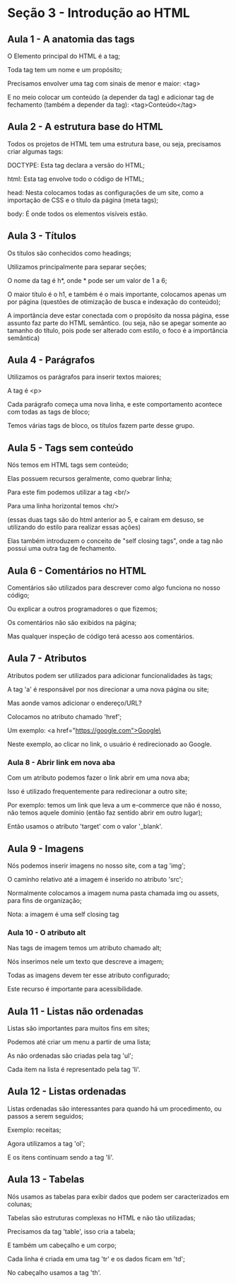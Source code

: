 # Seção 3 - Introdução ao HTML 

## Aula 1 - A anatomia das tags

O Elemento principal do HTML é a tag;

Toda tag tem um nome e um propósito;

Precisamos envolver uma tag com sinais de menor e maior: \<tag>

E no meio colocar um conteúdo (a depender da tag) e adicionar tag de fechamento (também a depender da tag): \<tag>Conteúdo\</tag>

## Aula 2 - A estrutura base do HTML

Todos os projetos de HTML tem uma estrutura base, ou seja, precisamos criar algumas tags:

DOCTYPE: Esta tag declara a versão do HTML;

html: Esta tag envolve todo o código de HTML;

head: Nesta colocamos todas as configurações de um site, como a importação de CSS e o título da página (meta tags);

body: É onde todos os elementos visíveis estão.

## Aula 3 - Títulos

Os títulos são conhecidos como headings;

Utilizamos principalmente para separar seções;

O nome da tag é h*, onde * pode ser um valor de 1 a 6;

O maior título é o h1, e também é o mais importante, colocamos apenas um por página (questões de otimização de busca e indexação do conteúdo);

A importância deve estar conectada com o propósito da nossa página, esse assunto faz parte do HTML semântico. (ou seja, não se apegar somente ao tamanho do título, pois pode ser alterado com estilo, o foco é a importância semântica)

## Aula 4 - Parágrafos

Utilizamos os parágrafos para inserir textos maiores;

A tag é \<p>

Cada parágrafo começa uma nova linha, e este comportamento acontece com todas as tags de bloco;

Temos várias tags de bloco, os títulos fazem parte desse grupo.

## Aula 5 - Tags sem conteúdo

Nós temos em HTML tags sem conteúdo;
 
Elas possuem recursos geralmente, como quebrar linha;

Para este fim podemos utilizar a tag \<br/>

Para uma linha horizontal temos \<hr/>

(essas duas tags são do html anterior ao 5, e caíram em desuso, se utilizando do estilo para realizar essas ações)

Elas também introduzem o conceito de "self closing tags", onde a tag não possui uma outra tag de fechamento.

## Aula 6 - Comentários no HTML

Comentários são utilizados para descrever como algo funciona no nosso código;

Ou explicar a outros programadores o que fizemos;

Os comentários não são exibidos na página;

Mas qualquer inspeção de código terá acesso aos comentários.

## Aula 7 - Atributos

Atributos podem ser utilizados para adicionar funcionalidades às tags;

A tag 'a' é responsável por nos direcionar a uma nova página ou site;

Mas aonde vamos adicionar o endereço/URL?

Colocamos no atributo chamado 'href';

Um exemplo: \<a href="https://google.com">Google\</a>

Neste exemplo, ao clicar no link, o usuário é redirecionado ao Google.

### Aula 8 - Abrir link em nova aba

Com um atributo podemos fazer o link abrir em uma nova aba;

Isso é utilizado frequentemente para redirecionar a outro site;

Por exemplo: temos um link que leva a um e-commerce que não é nosso, não temos aquele domínio (então faz sentido abrir em outro lugar);

Então usamos o atributo 'target' com o valor '_blank'.

## Aula 9 - Imagens

Nós podemos inserir imagens no nosso site, com a tag 'img';

O caminho relativo até a imagem é inserido no atributo 'src';

Normalmente colocamos a imagem numa pasta chamada img ou assets, para fins de organização;

Nota: a imagem é uma self closing tag

### Aula 10 - O atributo alt

Nas tags de imagem temos um atributo chamado alt;

Nós inserimos nele um texto que descreve a imagem;

Todas as imagens devem ter esse atributo configurado;

Este recurso é importante para acessibilidade.

## Aula 11 - Listas não ordenadas

Listas são importantes para muitos fins em sites;

Podemos até criar um menu a partir de uma lista;

As não ordenadas são criadas pela tag 'ul';

Cada item na lista é representado pela tag 'li'.

## Aula 12 - Listas ordenadas

Listas ordenadas são interessantes para quando há um procedimento, ou passos a serem seguidos;

Exemplo: receitas;

Agora utilizamos a tag 'ol';

E os itens continuam sendo a tag 'li'.

## Aula 13 - Tabelas

Nós usamos as tabelas para exibir dados que podem ser caracterizados em colunas;

Tabelas são estruturas complexas no HTML e não tão utilizadas;

Precisamos da tag 'table', isso cria a tabela;

E também um cabeçalho e um corpo;

Cada linha é criada em uma tag 'tr' e os dados ficam em 'td';

No cabeçalho usamos a tag 'th'.